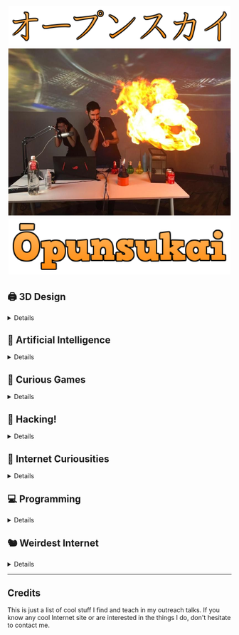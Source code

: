 <h1 align="center">
    <img src=".github/readme/logot.png" width="500">
    <br>
    <img src=".github/readme/header.jpg" width="500">
    <br>
    <img src=".github/readme/logob.png" width="500">
</h1>

## 🖨️ 3D Design

<details>

| Tags | Site | Explanation |
| --- | --- | --- |
| 🆒 | [Tinkercad](https://www.tinkercad.com) | 3D Design made easy |

</details>

## 🧠 Artificial Intelligence

<details>

| Tags | Site | Explanation |
| --- | --- | --- |
| 🆒 | [Dialogflow](https://dialogflow.cloud.google.com/) | Voice Assistant made easy |
| 🆒🆕 | [Quick Draw](https://quickdraw.withgoogle.com) | Play Pictionary against Google |
| 🆒 | [TeachableMachine](https://teachablemachine.withgoogle.com/) | Fast and friendly IA (Image, Sound, Pose Recon)

</details>

## 👾 Curious Games

<details>

| Tags | Site | Explanation |
| --- | --- | --- |
| 🆒🆕 | [Mario Bros. as a Goomba](http://www.byronknoll.com/goomba.html) | Play Super Mario Bros. from the perspective of a Goomba |
| 🆒🆕 | [CandyBox 2](https://candybox2.github.io/) | ASCII awesome game (also "How to modify game saved data) |
| 🆒 | [Code](https://code.org/) | Coding games to learn programming |
| 🆒 | [CodeCombat](https://codecombat.com/) | Coding games to learn programming |

</details>

## 👤 Hacking!

<details>

| Tags | Site | Explanation |
| --- | --- | --- |
| 🆒 | [DeHashed](https://www.dehashed.com/) | Check if your accounts have been pwned (See the password leak with Premium account) |
| 🆒 | [HaveIBeenPwned](https://haveibeenpwned.com/) | Check if your accounts have been pwned |
| 🆒 | [The Wayback Machine](https://archive.org/web/) | Explore what the pages looked like in the past |

</details>

## 👀 Internet Curiousities

<details>

| Tags | Site | Explanation |
| --- | --- | --- |
| 🆒🆕 | [Every Second](https://everysecond.io/) | Check what's happening every second |
| 🆒🆕 | [lmgtfy](https://es.lmgtfy.com/) | Explains with an animation how to search the Internet |
| 🆒 | [Spurius Correlations](https://www.tylervigen.com/spurious-correlations) | Curious, strange and meaningless correlations |
| 🆒 | [The Wayback Machine](https://archive.org/web/) | Explore what the pages looked like in the past |
| 🆒🆕 | [World's Highest Website](https://worlds-highest-website.com/) | The World’s Highest Website! It’s 18.94 kilometers high |

</details>

## 💻 Programming

<details>

| Tags | Site | Explanation |
| --- | --- | --- |
| 🆒 | [AppInventor2](https://appinventor.mit.edu/) | Android Apps made easy |
| 🆒 | [Bitsbox](https://bitsbox.com/hoc2016.html) | Simulate how to create apps with code |
| 🆒 | [Calliope](https://makecode.calliope.cc/) | Just Micro:bit improved |
| 🆒🆕 | [CelloCAD](http://cellocad.org/) | Program real bacterias as an electrical circuit! |
| 🆒 | [Code](https://code.org/) | Coding games to learn programming |
| 🆒 | [CodeCombat](https://codecombat.com/) | Coding games to learn programming |
| 🆒 | [Dialogflow](https://dialogflow.cloud.google.com/) | Voice Assistant made easy |
| 🆒 | [Micro:bit](https://makecode.microbit.org/) | Arduino for kids |
| 🆒 | [Playground](https://makecode.adafruit.com/) | Just Callipe improved |
| 🐱 | [Scratch](https://scratch.mit.edu/) | Argh. Just... Scratch. |

</details>

## 🐿️ Weirdest Internet

<details>

| Tags | Site | Explanation |
| --- | --- | --- |
| 🆒🆕 | [11111111111111111...](http://111111111111111111111111111111111111111111111111111111111111.com) | Arnold Sailormoonegger |
| 🆒🆕 | [Cyclical Website](https://orteil.dashnet.org/nested) | An infinite web page |
| 🐎 | [Endless Horse](http://endless.horse/) | Just and endless horse |
| 🆒🆕 | [Infinite Zoom](https://infinitezoom.net/) | Infinite zoom using geometric and fractal patterns | 

</details>

---

## Credits

This is just a list of cool stuff I find and teach in my outreach talks. If you know any cool Internet site or are interested in the things I do, don't hesitate to contact me.
